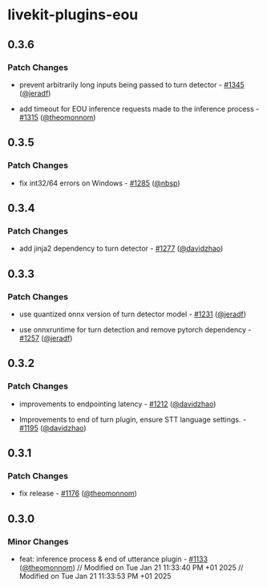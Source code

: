 # livekit-plugins-eou

## 0.3.6

### Patch Changes

- prevent arbitrarily long inputs being passed to turn detector - [#1345](https://github.com/livekit/agents/pull/1345) ([@jeradf](https://github.com/jeradf))

- add timeout for EOU inference requests made to the inference process - [#1315](https://github.com/livekit/agents/pull/1315) ([@theomonnom](https://github.com/theomonnom))

## 0.3.5

### Patch Changes

- fix int32/64 errors on Windows - [#1285](https://github.com/livekit/agents/pull/1285) ([@nbsp](https://github.com/nbsp))

## 0.3.4

### Patch Changes

- add jinja2 dependency to turn detector - [#1277](https://github.com/livekit/agents/pull/1277) ([@davidzhao](https://github.com/davidzhao))

## 0.3.3

### Patch Changes

- use quantized onnx version of turn detector model - [#1231](https://github.com/livekit/agents/pull/1231) ([@jeradf](https://github.com/jeradf))

- use onnxruntime for turn detection and remove pytorch dependency - [#1257](https://github.com/livekit/agents/pull/1257) ([@jeradf](https://github.com/jeradf))

## 0.3.2

### Patch Changes

- improvements to endpointing latency - [#1212](https://github.com/livekit/agents/pull/1212) ([@davidzhao](https://github.com/davidzhao))

- Improvements to end of turn plugin, ensure STT language settings. - [#1195](https://github.com/livekit/agents/pull/1195) ([@davidzhao](https://github.com/davidzhao))

## 0.3.1

### Patch Changes

- fix release - [#1176](https://github.com/livekit/agents/pull/1176) ([@theomonnom](https://github.com/theomonnom))

## 0.3.0

### Minor Changes

- feat: inference process & end of utterance plugin - [#1133](https://github.com/livekit/agents/pull/1133) ([@theomonnom](https://github.com/theomonnom))
// Modified on Tue Jan 21 11:33:40 PM +01 2025
// Modified on Tue Jan 21 11:33:53 PM +01 2025
